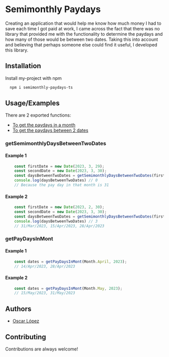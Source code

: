 # Semimonthly Paydays 

Creating an application that would help me know how much money I had to save each time I got paid at work, I came across the fact that there was no library that provided me with the functionality to determine the paydays and how many of those would be between two dates. Taking this into account and believing that perhaps someone else could find it useful, I developed this library.


## Installation

Install my-project with npm

```bash
  npm i semimonthly-paydays-ts
```
    
## Usage/Examples

There are 2 exported functions: 
- [To get the paydays in a month ](#getPayDaysInMont)
- [To get the paydays between 2 dates](#getSemimonthlyDaysBetweenTwoDates)

### getSemimonthlyDaysBetweenTwoDates

#### Example 1 

```typescript 
    const firstDate = new Date(2023, 3, 29); 
    const secondDate = new Date(2023, 3, 30);
    const daysBetweenTwoDates = getSemimonthlyDaysBetweenTwoDates(firstDate, secondDate);
    console.log(daysBetweenTwoDates) // 0 
    // Because the pay day in that month is 31 
```

#### Example 2 
```typescript 
    const firstDate = new Date(2023, 2, 30);
    const secondDate = new Date(2023, 3, 30);
    const daysBetweenTwoDates = getSemimonthlyDaysBetweenTwoDates(firstDate, secondDate);
    console.log(daysBetweenTwoDates) // 3
    // 31/Mar/2023, 15/Apr/2023, 28/Apr/2023 
```

### getPayDaysInMont 
#### Example 1 
```typescript 
    const dates = getPayDaysInMont(Month.April, 2023); 
    // 14/Apr/2023, 28/Apr/2023
```

#### Example 2 
```typescript 
    const dates = getPayDaysInMont(Month.May, 2023); 
    // 15/May/2023, 31/May/2023
```






## Authors

- [Oscar López](https://oscarlp6.dev/) 


## Contributing

Contributions are always welcome!

